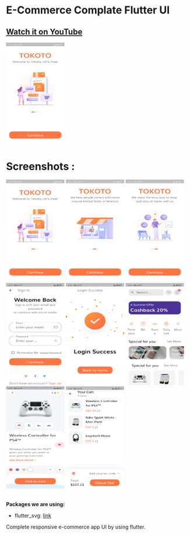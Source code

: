 # E-Commerce Complate Flutter UI 

## [Watch it on YouTube](https://youtu.be/YEJPg2jwzI8)

<img src="https://github.com/rahamanar/E-Commerce-site-flutter/blob/main/assets/screenshots/Screenshot1.png" width="160" height="280">  

# Screenshots :

<img src="https://github.com/rahamanar/E-Commerce-site-flutter/blob/main/assets/screenshots/Screenshot1.png" width="160" height="280">          <img src="https://github.com/rahamanar/E-Commerce-site-flutter/blob/main/assets/screenshots/Screenshot2.png" width="160" height="280">          <img src="https://github.com/rahamanar/E-Commerce-site-flutter/blob/main/assets/screenshots/Screenshot3.png" width="160" height="280">
<br/>
<img src="https://github.com/rahamanar/E-Commerce-site-flutter/blob/main/assets/screenshots/Screenshot4.png" width="160" height="280">          <img src="https://github.com/rahamanar/E-Commerce-site-flutter/blob/main/assets/screenshots/Screenshot5.png" width="160" height="280">          <img src="https://github.com/rahamanar/E-Commerce-site-flutter/blob/main/assets/screenshots/Screenshot6.png" width="160" height="280">
<br/>
<img src="https://github.com/rahamanar/E-Commerce-site-flutter/blob/main/assets/screenshots/Screenshot7.png" width="160" height="280">          <img src="https://github.com/rahamanar/E-Commerce-site-flutter/blob/main/assets/screenshots/Screenshot8.png" width="160" height="280">          
<br/>


**Packages we are using:**

- flutter_svg: [link](https://pub.dev/packages/flutter_svg)

Complete responsive e-commerce app UI by using flutter.
